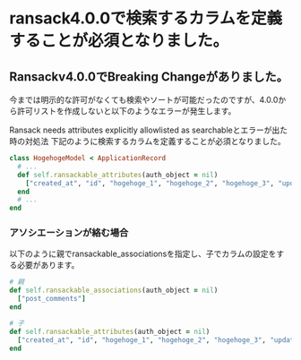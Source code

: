 # ransack4.0.0で検索するカラムを定義することが必須となりました。
## Ransackv4.0.0でBreaking Changeがありました。

今までは明示的な許可がなくても検索やソートが可能だったのですが、4.0.0から許可リストを作成しないと以下のようなエラーが発生します。

Ransack needs attributes explicitly allowlisted as searchableとエラーが出た時の対処法
下記のように検索するカラムを定義することが必須となりました。
```ruby
class HogehogeModel < ApplicationRecord
  # ...
  def self.ransackable_attributes(auth_object = nil)
    ["created_at", "id", "hogehoge_1", "hogehoge_2", "hogehoge_3", "updated_at"]
  end
  # ...
end
```

### アソシエーションが絡む場合

以下のように親でransackable_associationsを指定し、子でカラムの設定をする必要があります。

```ruby
# 親
def self.ransackable_associations(auth_object = nil)
  ["post_comments"]
end
```

```ruby
# 子
def self.ransackable_attributes(auth_object = nil)
  ["created_at", "id", "hogehoge_1", "hogehoge_2", "hogehoge_3", "updated_at"]
end
```